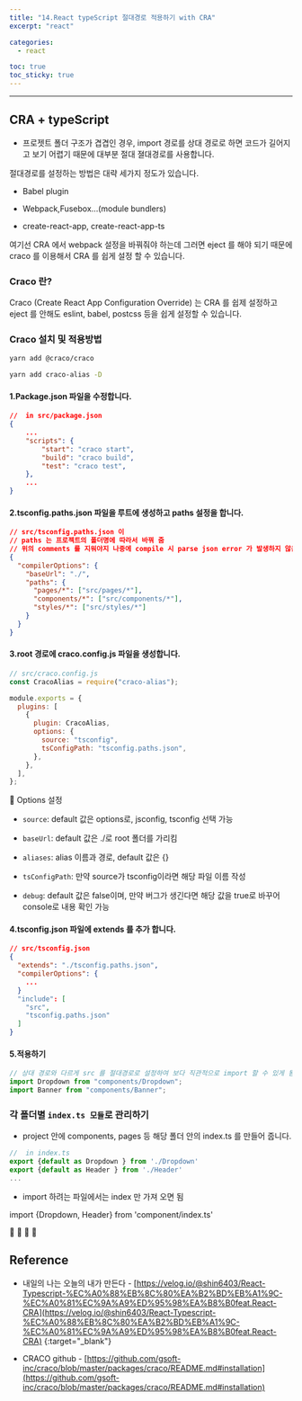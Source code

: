 ```yaml
---
title: "14.React typeScript 절대경로 적용하기 with CRA"
excerpt: "react"

categories:
  - react

toc: true
toc_sticky: true
---
```


---

## CRA + typeScript

- 프로젯트 폴더 구조가 겹겹인 경우, import 경로를 상대 경로로 하면 코드가 길어지고 보기 어렵기 때문에 대부분 절대 졀대경로를 사용합니다.

절대경로를 설정하는 방법은 대략 세가지 정도가 있습니다.

- Babel plugin

- Webpack,Fusebox...(module bundlers)

- create-react-app, create-react-app-ts

여기선 CRA 에서 webpack 설정을 바꿔줘야 하는데 그러면 eject 를 해야 되기 때문에 craco 를 이용해서 CRA 를 쉽게 설정 할 수 있습니다.

### Craco 란?

Craco (Create React App Configuration Override) 는 CRA 를 쉽제 설정하고 eject 를 안해도 eslint, babel, postcss 등을 쉽게 설정할 수 있습니다.

### Craco 설치 및 적용방법

```bash
yarn add @craco/craco

yarn add craco-alias -D
```

#### 1.Package.json 파일을 수정합니다.

```json
//  in src/package.json
{
	...
	"scripts": {
		"start": "craco start",
		"build": "craco build",
		"test": "craco test",
	},
    ...
}
```

#### 2.tsconfig.paths.json 파일을 루트에 생성하고 paths 설정을 합니다.

```json
// src/tsconfig.paths.json 이
// paths 는 프로젝트의 폴더명에 따라서 바꿔 줌
// 위의 comments 를 지워야지 나중에 compile 시 parse json error 가 발생하지 않음
{
  "compilerOptions": {
    "baseUrl": "./",
    "paths": {
      "pages/*": ["src/pages/*"],
      "components/*": ["src/components/*"],
      "styles/*": ["src/styles/*"]
    }
  }
}
```

#### 3.root 경로에 craco.config.js 파일을 생성합니다.

```js
// src/craco.config.js
const CracoAlias = require("craco-alias");

module.exports = {
  plugins: [
    {
      plugin: CracoAlias,
      options: {
        source: "tsconfig",
        tsConfigPath: "tsconfig.paths.json",
      },
    },
  ],
};
```

🔷 Options 설정

- `source`: default 값은 options로, jsconfig, tsconfig 선택 가능

- `baseUrl`: default 값은 ./로 root 폴더를 가리킴

- `aliases`: alias 이름과 경로, default 값은 {}

- `tsConfigPath`: 만약 source가 tsconfig이라면 해당 파일 이름 작성

- `debug`: default 값은 false이며, 만약 버그가 생긴다면 해당 값을 true로 바꾸어 console로 내용 확인 가능

#### 4.tsconfig.json 파일에 extends 를 추가 합니다.

```json
// src/tsconfig.json
{
  "extends": "./tsconfig.paths.json",
  "compilerOptions": {
	...
  }
  "include": [
    "src",
    "tsconfig.paths.json"
  ]
}
```

#### 5.적용하기

```js
// 상대 경로와 다르게 src 를 절대경로로 설정하여 보다 직관적으로 import 할 수 있게 됨
import Dropdown from "components/Dropdown";
import Banner from "components/Banner";
```

### 각 폴더별 `index.ts 모듈`로 관리하기

- project 안에 components, pages 등 해당 폴더 안의 index.ts 를 만들어 줍니다.

```ts
//  in index.ts
export {default as Dropdown } from './Dropdown'
export {default as Header } from './Header'
...
```

- import 하려는 파일에서는 index 만 가져 오면 됨

import {Dropdown, Header} from 'component/index.ts'

🔶 🔷 📌 🔑

## Reference

- 내일의 나는 오늘의 내가 만든다 - [https://velog.io/@shin6403/React-Typescript-%EC%A0%88%EB%8C%80%EA%B2%BD%EB%A1%9C-%EC%A0%81%EC%9A%A9%ED%95%98%EA%B8%B0feat.React-CRA](https://velog.io/@shin6403/React-Typescript-%EC%A0%88%EB%8C%80%EA%B2%BD%EB%A1%9C-%EC%A0%81%EC%9A%A9%ED%95%98%EA%B8%B0feat.React-CRA) {:target="\_blank"}

- CRACO github - [https://github.com/gsoft-inc/craco/blob/master/packages/craco/README.md#installation](https://github.com/gsoft-inc/craco/blob/master/packages/craco/README.md#installation)
